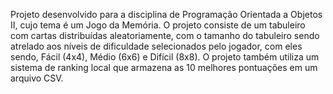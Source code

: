 Projeto desenvolvido para a disciplina de Programação Orientada a Objetos II, cujo tema é um Jogo da Memória. O projeto consiste de um tabuleiro com cartas distribuídas aleatoriamente, com o tamanho do tabuleiro sendo atrelado aos níveis de dificuldade selecionados pelo jogador, com eles sendo, Fácil (4x4), Médio (6x6) e Difícil (8x8). O projeto também utiliza um sistema de ranking local que armazena as 10 melhores pontuações em um arquivo CSV.
